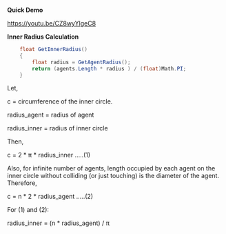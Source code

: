 **Quick Demo**

https://youtu.be/CZ8wyYlgeC8

**Inner Radius Calculation**
```c#
    float GetInnerRadius()
    {
        float radius = GetAgentRadius();
        return (agents.Length * radius ) / (float)Math.PI;
    }
```

Let,

c = circumference of the inner circle.

radius_agent = radius of agent

radius_inner = radius of inner circle

Then,

c = 2 * π * radius_inner .....(1)

Also, for infinite number of agents, length occupied by each agent on the inner circle without colliding (or just touching) is
the diameter of the agent. Therefore,

c = n * 2 * radius_agent .....(2)

For (1) and (2):

radius_inner = (n * radius_agent) / π

